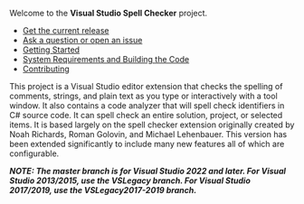 Welcome to the **Visual Studio Spell Checker** project.

* [Get the current release](https://github.com/EWSoftware/VSSpellChecker/releases)
* [Ask a question or open an issue](https://github.com/EWSoftware/VSSpellChecker/issues)
* [Getting Started](https://ewsoftware.github.io/VSSpellChecker/html/027d2fbc-7bfb-4dc3-b4f5-85f95fcf7629.htm)
* [System Requirements and Building the Code](https://ewsoftware.github.io/VSSpellChecker/html/deeba4a0-5a5f-497c-a9c1-7dec64e9c2bf.htm)
* [Contributing](https://ewsoftware.github.io/VSSpellChecker/html/847a2b53-6583-4198-80ef-0e537346e4a3.htm)

This project is a Visual Studio editor extension that checks the spelling of comments, strings, and plain text
as you type or interactively with a tool window.  It also contains a code analyzer that will spell check
identifiers in C# source code.  It can spell check an entire solution, project, or selected items.  It is based
largely on the spell checker extension originally created by Noah Richards, Roman Golovin, and Michael
Lehenbauer.  This version has been extended significantly to include many new features all of which are
configurable.

_**NOTE: The master branch is for Visual Studio 2022 and later.  For Visual Studio 2013/2015, use the VSLegacy
branch.  For Visual Studio 2017/2019, use the VSLegacy2017-2019 branch.**_

